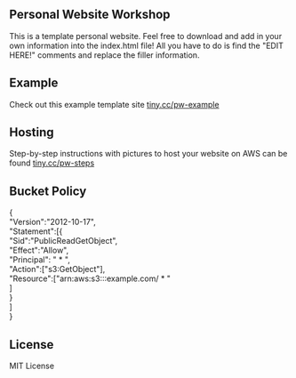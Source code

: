 ## Personal Website Workshop
This is a template personal website. Feel free to download and add in your own information into the index.html file! All you have to do is find the "EDIT HERE!" comments and replace the filler information.

## Example
Check out this example template site [tiny.cc/pw-example](https://tiny.cc/pw-example)

## Hosting
Step-by-step instructions with pictures to host your website on AWS can be found [tiny.cc/pw-steps](https://docs.google.com/document/d/1o64vjfZwpKMjpTm9GaTauZhlDqMVSAERpGxY7_dhZ70/edit?usp=sharing)

## Bucket Policy
{  
  "Version":"2012-10-17",  
  "Statement":[{  
	"Sid":"PublicReadGetObject",  
        "Effect":"Allow",  
	  "Principal": " * ",  
      "Action":["s3:GetObject"],  
      "Resource":["arn:aws:s3:::example.com/ * "  
      ]  
    }  
  ]  
}


## License
MIT License
